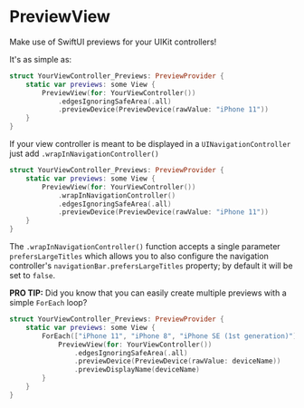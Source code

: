 # PreviewView

Make use of SwiftUI previews for your UIKit controllers!

It's as simple as:
```swift
struct YourViewController_Previews: PreviewProvider {
    static var previews: some View {
        PreviewView(for: YourViewController())
            .edgesIgnoringSafeArea(.all)
            .previewDevice(PreviewDevice(rawValue: "iPhone 11"))
    }
}
```

If your view controller is meant to be displayed in a `UINavigationController` just add `.wrapInNavigationController()`

```swift
struct YourViewController_Previews: PreviewProvider {
    static var previews: some View {
        PreviewView(for: YourViewController())
            .wrapInNavigationController()
            .edgesIgnoringSafeArea(.all)
            .previewDevice(PreviewDevice(rawValue: "iPhone 11"))
    }
}
```

The `.wrapInNavigationController()` function accepts a single parameter `prefersLargeTitles` which allows you to also configure the navigation controller's `navigationBar.prefersLargeTitles` property; by default it will be set to `false`.

**PRO TIP:** Did you know that you can easily create multiple previews with a simple `ForEach` loop?
```swift
struct YourViewController_Previews: PreviewProvider {
    static var previews: some View {
        ForEach(["iPhone 11", "iPhone 8", "iPhone SE (1st generation)"], id: \.self) { deviceName in
            PreviewView(for: YourViewController())
                .edgesIgnoringSafeArea(.all)
                .previewDevice(PreviewDevice(rawValue: deviceName))
                .previewDisplayName(deviceName)
        }
    }
}
```
